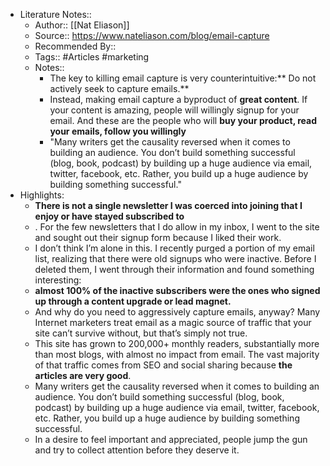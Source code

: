 - Literature Notes::
    - Author:: [[Nat Eliason]]
    - Source:: https://www.nateliason.com/blog/email-capture
    - Recommended By::
    - Tags:: #Articles #marketing 
    - Notes::
        - The key to killing email capture is very counterintuitive:** Do not actively seek to capture emails.**
        - Instead, making email capture a byproduct of **great content**. If your content is amazing, people will willingly signup for your email. And these are the people who will **buy your product, read your emails, follow you willingly**
        - "Many writers get the causality reversed when it comes to building an audience. You don’t build something successful (blog, book, podcast) by building up a huge audience via email, twitter, facebook, etc. Rather, you build up a huge audience by building something successful."
- Highlights:
    - **There is not a single newsletter I was coerced into joining that I enjoy or have stayed subscribed to**
    - . For the few newsletters that I do allow in my inbox, I went to the site and sought out their signup form because I liked their work.
    - I don’t think I’m alone in this. I recently purged a portion of my email list, realizing that there were old signups who were inactive. Before I deleted them, I went through their information and found something interesting:
    - **almost 100% of the inactive subscribers were the ones who signed up through a content upgrade or lead magnet.**
    - And why do you need to aggressively capture emails, anyway? Many Internet marketers treat email as a magic source of traffic that your site can’t survive without, but that’s simply not true.
    - This site has grown to 200,000+ monthly readers, substantially more than most blogs, with almost no impact from email. The vast majority of that traffic comes from SEO and social sharing because **the articles are very good**.
    - Many writers get the causality reversed when it comes to building an audience. You don’t build something successful (blog, book, podcast) by building up a huge audience via email, twitter, facebook, etc. Rather, you build up a huge audience by building something successful.
    - In a desire to feel important and appreciated, people jump the gun and try to collect attention before they deserve it.
